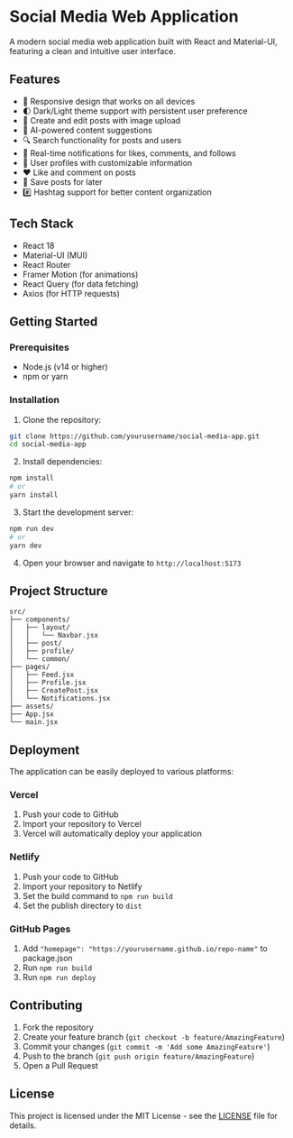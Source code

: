 # Social Media Web Application

A modern social media web application built with React and Material-UI, featuring a clean and intuitive user interface.

## Features

- 📱 Responsive design that works on all devices
- 🌓 Dark/Light theme support with persistent user preference
- 📝 Create and edit posts with image upload
- 🤖 AI-powered content suggestions
- 🔍 Search functionality for posts and users
- 💬 Real-time notifications for likes, comments, and follows
- 👥 User profiles with customizable information
- ❤️ Like and comment on posts
- 🔖 Save posts for later
- #️⃣ Hashtag support for better content organization

## Tech Stack

- React 18
- Material-UI (MUI)
- React Router
- Framer Motion (for animations)
- React Query (for data fetching)
- Axios (for HTTP requests)

## Getting Started

### Prerequisites

- Node.js (v14 or higher)
- npm or yarn

### Installation

1. Clone the repository:
```bash
git clone https://github.com/yourusername/social-media-app.git
cd social-media-app
```

2. Install dependencies:
```bash
npm install
# or
yarn install
```

3. Start the development server:
```bash
npm run dev
# or
yarn dev
```

4. Open your browser and navigate to `http://localhost:5173`

## Project Structure

```
src/
├── components/
│   ├── layout/
│   │   └── Navbar.jsx
│   ├── post/
│   ├── profile/
│   └── common/
├── pages/
│   ├── Feed.jsx
│   ├── Profile.jsx
│   ├── CreatePost.jsx
│   └── Notifications.jsx
├── assets/
├── App.jsx
└── main.jsx
```

## Deployment

The application can be easily deployed to various platforms:

### Vercel
1. Push your code to GitHub
2. Import your repository to Vercel
3. Vercel will automatically deploy your application

### Netlify
1. Push your code to GitHub
2. Import your repository to Netlify
3. Set the build command to `npm run build`
4. Set the publish directory to `dist`

### GitHub Pages
1. Add `"homepage": "https://yourusername.github.io/repo-name"` to package.json
2. Run `npm run build`
3. Run `npm run deploy`

## Contributing

1. Fork the repository
2. Create your feature branch (`git checkout -b feature/AmazingFeature`)
3. Commit your changes (`git commit -m 'Add some AmazingFeature'`)
4. Push to the branch (`git push origin feature/AmazingFeature`)
5. Open a Pull Request

## License

This project is licensed under the MIT License - see the [LICENSE](LICENSE) file for details.
